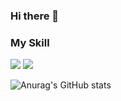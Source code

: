 ### Hi there 👋

<!--
**icegosimperson/icegosimperson** is a ✨ _special_ ✨ repository because its `README.md` (this file) appears on your GitHub profile.

Here are some ideas to get you started:

- 🔭 I’m currently working on ...
- 🌱 I’m currently learning ...
- 👯 I’m looking to collaborate on ...
- 🤔 I’m looking for help with ...
- 💬 Ask me about ...
- 📫 How to reach me: ...
- 😄 Pronouns: ...
- ⚡ Fun fact: ...
-->

<h3 align "center"> My Skill </h3>
<img src="https://img.shields.io/badge/C-A8B9CC?style=flat-square&logo=appveyor%logo={A8B9CC}&logoColor=white"/>
<img src="https://img.shields.io/badge/C++-00599C?style=flat-square&logo=cplusplus&logoColor=white"/>


![Anurag's GitHub stats](https://github-readme-stats.vercel.app/api?username=icegosimperson&theme=react&show_icons=true)
